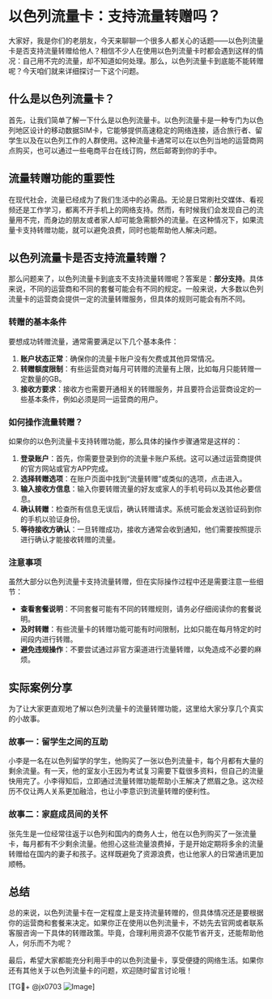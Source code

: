 # 以色列流量卡：支持流量转赠吗？

大家好，我是你们的老朋友，今天来聊聊一个很多人都关心的话题——以色列流量卡是否支持流量转赠给他人？相信不少人在使用以色列流量卡时都会遇到这样的情况：自己用不完的流量，却不知道如何处理。那么，以色列流量卡到底能不能转赠呢？今天咱们就来详细探讨一下这个问题。

## 什么是以色列流量卡？

首先，让我们简单了解一下什么是以色列流量卡。以色列流量卡是一种专门为以色列地区设计的移动数据SIM卡，它能够提供高速稳定的网络连接，适合旅行者、留学生以及在以色列工作的人群使用。这种流量卡通常可以在以色列当地的运营商网点购买，也可以通过一些电商平台在线订购，然后邮寄到你的手中。

## 流量转赠功能的重要性

在现代社会，流量已经成为了我们生活中的必需品。无论是日常刷社交媒体、看视频还是工作学习，都离不开手机上的网络支持。然而，有时候我们会发现自己的流量用不完，而身边的朋友或者家人却可能急需额外的流量。在这种情况下，如果流量卡支持转赠功能，就可以避免浪费，同时也能帮助他人解决问题。

## 以色列流量卡是否支持流量转赠？

那么问题来了，以色列流量卡到底支不支持流量转赠呢？答案是：**部分支持**。具体来说，不同的运营商和不同的套餐可能会有不同的规定。一般来说，大多数以色列流量卡的运营商会提供一定的流量转赠服务，但具体的规则可能会有所不同。

### 转赠的基本条件

要想成功转赠流量，通常需要满足以下几个基本条件：

1. **账户状态正常**：确保你的流量卡账户没有欠费或其他异常情况。
2. **转赠额度限制**：有些运营商对每月可转赠的流量有上限，比如每月只能转赠一定数量的GB。
3. **接收方要求**：接收方也需要开通相关的转赠服务，并且要符合运营商设定的一些基本条件，例如必须是同一运营商的用户。

### 如何操作流量转赠？

如果你的以色列流量卡支持转赠功能，那么具体的操作步骤通常是这样的：

1. **登录账户**：首先，你需要登录到你的流量卡账户系统。这可以通过运营商提供的官方网站或官方APP完成。
2. **选择转赠选项**：在账户页面中找到“流量转赠”或类似的选项，点击进入。
3. **输入接收方信息**：输入你要转赠流量的好友或家人的手机号码以及其他必要信息。
4. **确认转赠**：检查所有信息无误后，确认转赠请求。系统可能会发送验证码到你的手机以验证身份。
5. **等待接收方确认**：一旦转赠成功，接收方通常会收到通知，他们需要按照提示进行确认才能接收转赠的流量。

### 注意事项

虽然大部分以色列流量卡支持流量转赠，但在实际操作过程中还是需要注意一些细节：

- **查看套餐说明**：不同套餐可能有不同的转赠规则，请务必仔细阅读你的套餐说明。
- **及时转赠**：有些流量卡的转赠功能可能有时间限制，比如只能在每月特定的时间段内进行转赠。
- **避免违规操作**：不要尝试通过非官方渠道进行流量转赠，以免造成不必要的麻烦。

## 实际案例分享

为了让大家更直观地了解以色列流量卡的流量转赠功能，这里给大家分享几个真实的小故事。

### 故事一：留学生之间的互助

小李是一名在以色列留学的学生，他购买了一张以色列流量卡，每个月都有大量的剩余流量。有一天，他的室友小王因为考试复习需要下载很多资料，但自己的流量快用完了。小李得知后，立即通过流量转赠功能帮助小王解决了燃眉之急。这次经历不仅让两人关系更加融洽，也让小李意识到流量转赠的便利性。

### 故事二：家庭成员间的关怀

张先生是一位经常往返于以色列和国内的商务人士，他在以色列购买了一张流量卡，每月都有不少剩余流量。他担心这些流量浪费掉，于是开始定期将多余的流量转赠给在国内的妻子和孩子。这样既避免了资源浪费，也让他家人的日常通讯更加顺畅。

## 总结

总的来说，以色列流量卡在一定程度上是支持流量转赠的，但具体情况还是要根据你的运营商和套餐来决定。如果你正在使用以色列流量卡，不妨先去官网或者联系客服咨询一下具体的转赠政策。毕竟，合理利用资源不仅能节省开支，还能帮助他人，何乐而不为呢？

最后，希望大家都能充分利用手中的以色列流量卡，享受便捷的网络生活。如果你还有其他关于以色列流量卡的问题，欢迎随时留言讨论哦！

[TG💪+ @jx0703 ![Image](https://github.com/user-attachments/assets/dbca1d08-cadb-493c-b0ec-ad6f7a83f270)]